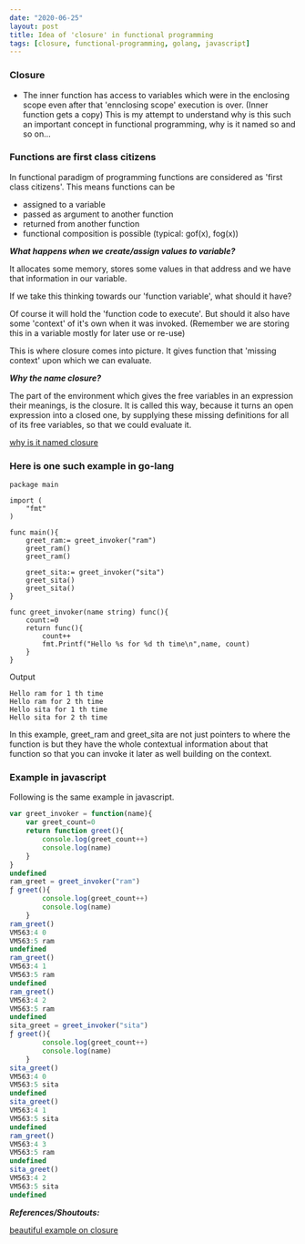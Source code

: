 ```yaml
---
date: "2020-06-25"
layout: post
title: Idea of 'closure' in functional programming
tags: [closure, functional-programming, golang, javascript]
---
```


### Closure

- The inner function has access to variables which were in the enclosing scope even after that 'ennclosing scope' execution is over. (Inner function gets a copy) This is my attempt to understand why is this such an important concept in functional programming, why is it named so and so on...


### Functions are first class citizens

In functional paradigm of programming functions are considered as 'first class citizens'. This means functions can be

- assigned to a variable
- passed as argument to another function
- returned from another function
- functional composition is possible (typical: gof(x), fog(x)) 


***What happens when we create/assign values to variable?***

It allocates some memory, stores some values in that address and we have that information in our variable.

If we take this thinking towards our 'function variable', what should it have?

Of course it will hold the 'function code to execute'. But should it also have some 'context' of it's own when it was invoked. (Remember we are storing this in a variable mostly for later use or re-use)

This is where closure comes into picture. It gives function that 'missing context' upon which we can evaluate.

***Why the name closure?***

The part of the environment which gives the free variables in an expression their meanings, is the closure. It is called this way, because it turns an open expression into a closed one, by supplying these missing definitions for all of its free variables, so that we could evaluate it.

[why is it named closure](https://stackoverflow.com/a/36879264/4589003)


### Here is one such example in go-lang

```golang
package main

import (
	"fmt"
)

func main(){
	greet_ram:= greet_invoker("ram")
	greet_ram()
	greet_ram()

	greet_sita:= greet_invoker("sita")
	greet_sita()
	greet_sita()
}

func greet_invoker(name string) func(){
	count:=0
	return func(){
		count++
		fmt.Printf("Hello %s for %d th time\n",name, count)
	}
}
```

Output

```
Hello ram for 1 th time
Hello ram for 2 th time
Hello sita for 1 th time
Hello sita for 2 th time
```

In this example, greet_ram and greet_sita are not just pointers to where the function is but they have the whole contextual information about that function so that you can invoke it later  as well building on the context.


### Example in javascript

Following is the same example in javascript.

```javascript
var greet_invoker = function(name){
    var greet_count=0
    return function greet(){
        console.log(greet_count++)
        console.log(name)
    }
}
undefined
ram_greet = greet_invoker("ram")
ƒ greet(){
        console.log(greet_count++)
        console.log(name)
    }
ram_greet()
VM563:4 0
VM563:5 ram
undefined
ram_greet()
VM563:4 1
VM563:5 ram
undefined
ram_greet()
VM563:4 2
VM563:5 ram
undefined
sita_greet = greet_invoker("sita")
ƒ greet(){
        console.log(greet_count++)
        console.log(name)
    }
sita_greet()
VM563:4 0
VM563:5 sita
undefined
sita_greet()
VM563:4 1
VM563:5 sita
undefined
ram_greet()
VM563:4 3
VM563:5 ram
undefined
sita_greet()
VM563:4 2
VM563:5 sita
undefined

````

***References/Shoutouts:***

[beautiful example on closure](https://www.andrewcbancroft.com/2017/06/05/why-is-it-called-a-closure-anyway-a-swift-conceptual-look/)

